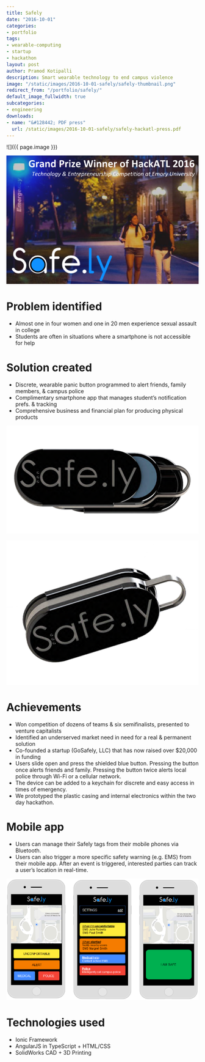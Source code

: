 ```yaml
---
title: Safely
date: "2016-10-01"
categories:
- portfolio
tags:
- wearable-computing
- startup
- hackathon
layout: post
author: Pramod Kotipalli
description: Smart wearable technology to end campus violence
image: "/static/images/2016-10-01-safely/safely-thumbnail.png"
redirect_from: "/portfolio/safely/"
default_image_fullwidth: true
subcategories:
- engineering
downloads:
- name: "&#128442; PDF press"
  url: /static/images/2016-10-01-safely/safely-hackatl-press.pdf
---
```


![]({{ page.image }})

![](/static/images/2016-10-01-safely/safely-header.png)

# Problem identified

- Almost one in four women and one in 20 men experience
  sexual assault in college
- Students are often in situations where a smartphone is not
  accessible for help

# Solution created

- Discrete, wearable panic button programmed to alert
  friends, family members, & campus police
- Complimentary smartphone app that manages student’s
  notification prefs. & tracking
- Comprehensive business and financial plan for producing
  physical products

![](/static/images/2016-10-01-safely/safely-button-a.png)

![](/static/images/2016-10-01-safely/safely-button-b.png)

# Achievements

- Won competition of dozens of teams & six semifinalists,
  presented to venture capitalists
- Identified an underserved market need in need for a real &
  permanent solution
- Co-founded a startup (GoSafely, LLC) that has now raised
  over $20,000 in funding
- Users slide open and press the shielded blue button.
  Pressing the button once alerts friends and family.
  Pressing the button twice alerts local police through
  Wi-Fi or a cellular network.
- The device can be added to a keychain for discrete and
  easy access in times of emergency.
- We prototyped the plastic casing and internal electronics
  within the two day hackathon.

# Mobile app

- Users can manage their Safely tags from their mobile
  phones via Bluetooth.
- Users can also trigger a more specific safety warning
  (e.g. EMS) from their mobile app. After an event is
  triggered, interested parties can track a user’s location
  in real-time.

![](/static/images/2016-10-01-safely/safely-screenshots.png)

# Technologies used

- Ionic Framework
- AngularJS in TypeScript + HTML/CSS
- SolidWorks CAD + 3D Printing
